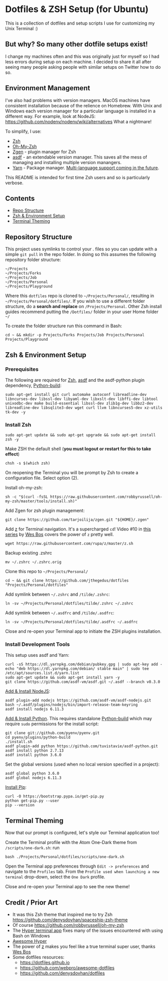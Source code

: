 # Dotfiles & ZSH Setup (for Ubuntu)
This is a collection of dotfiles and setup scripts I use for customizing my Unix Terminal :)

## But why? So many other dotfile setups exist!
I change my machines often and this was originally just for myself so I had less errors during setup on each machine. I decided to share it all after seeing many people asking people with similar setups on Twitter how to do so.

## Environment Management
I've also had problems with <any-lang> version managers. MacOS machines have consistent installation because of the relience on Homebrew. With Unix and Windows each version manager for a particular language is installed in a different way. For example, look at NodeJS: <https://github.com/nodenv/nodenv/wiki/alternatives> What a nightmare!

To simplify, I use:
*   [Zsh](http://www.zsh.org/)
*   [Oh-My-Zsh](https://github.com/robbyrussell/oh-my-zsh)
*   [Zgen](https://github.com/tarjoilija/zgen) - plugin manager for Zsh
*   [asdf](https://github.com/asdf-vm/asdf) - an extendable version manager. This saves all the mess of managing and installing multiple version manangers.
*   [Yarn](https://yarnpkg.com/) - Package manager. [Multi-language support coming in the future](https://github.com/yarnpkg/yarn/issues/3644).

This README is intended for first time Zsh users and so is particularly verbose.

## Contents
*   [Repo Structure](#repository-structure)
*   [Zsh & Environment Setup](#zsh-&-environment-setup)
*   [Terminal Theming](#terminal-theming)

## Repository Structure
This project uses symlinks to control your . files so you can update with a simple `git pull` in the repo folder. In doing so this assumes the following repository folder structure:
```
~/Projects
~/Projects/Forks
~/Projects/Job
~/Projects/Personal
~/Projects/Playground
```
Where this ``dotfiles`` repo is cloned to ``~/Projects/Personal/``, resulting in ``~/Projects/Personal/dotfiles/``. If you wish to use a different folder structure, do a **search and replace** on ``/Projects/Personal``. Other Zsh install guides recommend putting the ``/Dotfiles/`` folder in your user Home folder ``~/``

To create the folder structure run this command in Bash:
```shell
cd ~ && mkdir -p Projects/Forks Projects/Job Projects/Personal Projects/Playground
```

## Zsh & Environment Setup

### Prerequisites
The following are required for [Zsh](http://www.zsh.org/), [asdf](https://github.com/asdf-vm/asdf) and the asdf-python plugin dependency, [Python-build](https://github.com/pyenv/pyenv/tree/master/plugins/python-build#installing-as-a-standalone-program-advanced):
```shell
sudo apt-get install git curl automake autoconf libreadline-dev libncurses-dev libssl-dev libyaml-dev libxslt-dev libffi-dev libtool unixodbc-dev make build-essential libssl-dev zlib1g-dev libbz2-dev libreadline-dev libsqlite3-dev wget curl llvm libncurses5-dev xz-utils tk-dev -y
```

### Install Zsh
```shell
sudo apt-get update && sudo apt-get upgrade && sudo apt-get install zsh -y
```

Make ZSH the default shell (**you must logout or restart for this to take effect**)
```shell
chsh -s $(which zsh)
```

On reopening the Terminal you will be prompt by Zsh to create a configuration file. Select option (2).

Install oh-my-zsh:
```shell
sh -c "$(curl -fsSL https://raw.githubusercontent.com/robbyrussell/oh-my-zsh/master/tools/install.sh)"
```

Add Zgen for zsh plugin management:
```shell
git clone https://github.com/tarjoilija/zgen.git "${HOME}/.zgen"
```

Add [z](https://github.com/rupa/z) for Terminal navigation. It's a supercharged ``cd``! Video \#10 in [this series](https://commandlinepoweruser.com) by [Wes Bos](https://twitter.com/@wesbos) covers the power of ``z`` pretty well.
```shell
wget https://raw.githubusercontent.com/rupa/z/master/z.sh
```

Backup existing .zshrc
```shell
mv ~/.zshrc ~/.zshrc.orig
```

Clone this repo to ``~/Projects/Personal/``
```shell
cd ~ && git clone https://github.com/jthegedus/dotfiles "Projects/Personal/dotfiles"
```

Add symlink between ``~/.zshrc`` and ``/tilde/.zshrc``:
```shell
ln -sv ~/Projects/Personal/dotfiles/tilde/.zshrc ~/.zshrc
```

Add symlink between ``~/.asdfrc`` and ``/tilde/.asdfrc``:
```shell
ln -sv ~/Projects/Personal/dotfiles/tilde/.asdfrc ~/.asdfrc
```

Close and re-open your Terminal app to initiate the ZSH plugins installation.

### Install Development Tools
This setup uses asdf and Yarn:
```shell
curl -sS https://dl.yarnpkg.com/debian/pubkey.gpg | sudo apt-key add -
echo "deb https://dl.yarnpkg.com/debian/ stable main" | sudo tee /etc/apt/sources.list.d/yarn.list
sudo apt-get update && sudo apt-get install yarn -y
git clone https://github.com/asdf-vm/asdf.git ~/.asdf --branch v0.3.0
```

[Add & Install NodeJS](https://github.com/asdf-vm/asdf-nodejs#install):
```shell
asdf plugin-add nodejs https://github.com/asdf-vm/asdf-nodejs.git
bash ~/.asdf/plugins/nodejs/bin/import-release-team-keyring
asdf install nodejs 6.11.3
```

[Add & Install Python](https://github.com/tuvistavie/asdf-python#install). This requires standalone [Python-build](https://github.com/pyenv/pyenv/tree/master/plugins/python-build#installing-as-a-standalone-program-advanced) which may require `sudo` permissions for the install script:
```shell
git clone git://github.com/pyenv/pyenv.git
cd pyenv/plugins/python-build
./install.sh
asdf plugin-add python https://github.com/tuvistavie/asdf-python.git
asdf install python 2.7.13
asdf install python 3.6.0
```

Set the global versions (used when no local version specified in a project):
```shell
asdf global python 3.6.0
asdf global nodejs 6.11.3
```

[Install Pip](http://docs.aws.amazon.com/cli/latest/userguide/awscli-install-linux.html#awscli-install-linux-pip):
```shell
curl -O https://bootstrap.pypa.io/get-pip.py
python get-pip.py --user
pip --version
```

## Terminal Theming
Now that our prompt is configured, let's style our Terminal application too!

Create the Terminal profile with the Atom One-Dark theme from ``/scripts/one-dark.sh``: run
```shell
bash ./Projects/Personal/dotfiles/scripts/one-dark.sh
```
Open the Terminal app preferences through `Edit -> preferences` and navigate to the `Profiles` tab. From the `Profile used when launching a new terminal` drop-down, select the `One Dark` profile.

Close and re-open your Terminal app to see the new theme!

## Credit / Prior Art
*   It was this Zsh theme that inspired me to try Zsh <https://github.com/denysdovhan/spaceship-zsh-theme>
*   Of course <https://github.com/robbyrussell/oh-my-zsh>
*   The [Hyper terminal app](https://hyper.is) fixes many of the issues encountered with using Bash on Windows
*   [Awesome Hyper](https://github.com/bnb/awesome-hyper)
*   The power of [z](https://github.com/rupa/z/) makes you feel like a true terminal super user, thanks [Wes Bos](https://twitter.com/@wesbos)
*   Some dotfiles resources:
    *   <https://dotfiles.github.io>
    *   <https://github.com/webpro/awesome-dotfiles>
    *   <https://github.com/denysdovhan/dotfiles>
